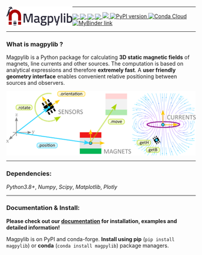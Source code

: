 
<p align="center"><img align="left" src=docs/_static/images/magpylib_flag.png width=35%><p>

---
<div>
<a href="https://dev.azure.com/magpylib/magpylib/_build/latest?definitionId=1&branchName=main"> <img align='center' src="https://dev.azure.com/magpylib/magpylib/_apis/build/status/magpylib.magpylib?branchName=main">
</a>
<a href="https://circleci.com/gh/magpylib/magpylib"> <img align='center' src="https://circleci.com/gh/magpylib/magpylib.svg?style=svg">
</a>
<a href="https://magpylib.readthedocs.io/en/latest/"> <img align='center' src="https://readthedocs.org/projects/magpylib/badge/?version=latest">
</a>
<a href="https://opensource.org/licenses/BSD-2-Clause"> <img align='center' src="https://img.shields.io/badge/License-BSD_2--Clause-orange.svg">
</a>
<a href="https://codecov.io/gh/magpylib/magpylib"> <img src="https://codecov.io/gh/magpylib/magpylib/branch/main/graph/badge.svg">
</a>
<a href="https://pypi.org/project/magpylib/"> <img src="https://badge.fury.io/py/magpylib.svg" alt="PyPI version" height="18">
</a>
<a href="https://anaconda.org/conda-forge/magpylib"> <img src="https://anaconda.org/conda-forge/magpylib/badges/version.svg" alt="Conda Cloud" height="18">
</a>
<a href="https://mybinder.org/v2/gh/magpylib/magpylib/4.3.0?filepath=docs%2Fexamples"> <img src="https://mybinder.org/badge_logo.svg" alt="MyBinder link" height="18">
</a>
</div>

---

### What is magpylib ?
Magpylib is a Python package for calculating **3D static magnetic fields** of magnets, line currents and other sources. The computation is based on analytical expressions and therefore **extremely fast**. A **user friendly geometry interface** enables convenient relative positioning between sources and observers.

<p align="center">
    <img align='center' src=docs/_static/images/index/source_fundamentals.png>
</p>

---

### Dependencies:
_Python3.8+_, _Numpy_, _Scipy_, _Matplotlib_, _Plotly_

---

### Documentation & Install:

**Please check out our [documentation](https://magpylib.readthedocs.io/en/latest) for installation, examples and detailed information!**

Magpylib is on PyPI and conda-forge. **Install using pip** (`pip install magpylib`) or **conda** (`conda install magpylib`) package managers.
